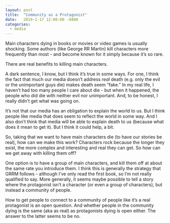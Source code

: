 ```yaml
---
layout: post
title:  "Community as a Protagonist"
date:   2019-1-17 12:00:00 -0400
categories:
  - media
---
```

Main characters dying in books or movies or video games is usually shocking. Some authors (like George RR Martin) kill characters more frequently than most - and become known for it simply because it’s so rare.

There are real benefits to killing main characters. 

A dark sentence, I know, but I think it’s true in some ways. For one, I think the fact that much our media doesn’t address _real_ death (e.g. only the evil or the unimportant guys die) makes death seem “fake.” In my real life, I haven’t had too many people I care about die - but when it happened, the people who did die with neither evil nor unimportant. And, to be honest, I really didn’t get what was going on. 

It’s not that our media has an obligation to explain the world to us. But I think people like media that does seem to reflect the world in some way. And I also don’t think that media will be able to explain death to us (because what does it mean to get it). But I think it could help, a bit. 

So, taking that we want to have main characters die (to have our stories be real), how can we make this work? Characters rock because the longer they exist, the more complex and interesting and real they can get. So how can we get away with killing them off? 

One option is to have a group of main characters, and kill them off at about the same rate you introduce them. I think this is generally the strategy that GRRM follows - although I’ve only read the first book, so I’m not really qualified to say. More generally, it seems maybe possible to tell a story where the protagonist isn’t a character (or even a group of characters), but instead a community of people. 

How to get people to connect to a community of people like it’s a real protagonist is an open question. And whether people in the community dying is the same (aka as real) as protagonists dying is open either. The answer to the latter seems to be no.